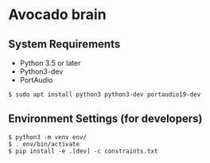 # Avocado brain

## System Requirements
- Python 3.5 or later
- Python3-dev
- PortAudio
```
$ sudo apt install python3 python3-dev portaudio19-dev
```

## Environment Settings (for developers)
```
$ python3 -m venv env/
$ . env/bin/activate
$ pip install -e .[dev] -c constraints.txt
```
